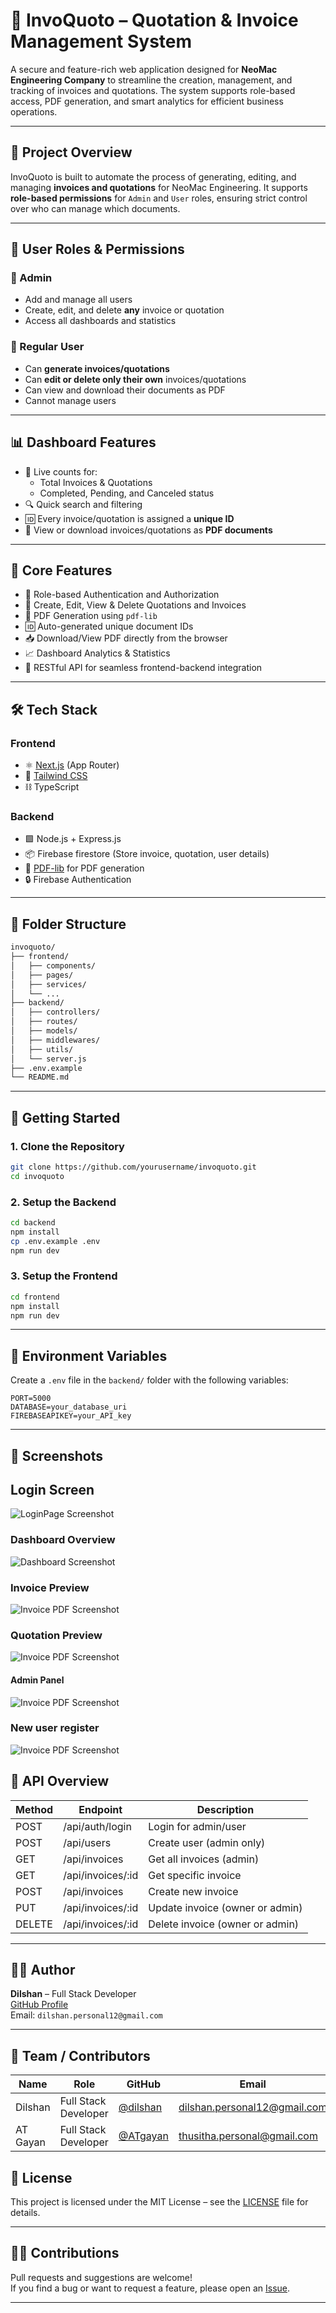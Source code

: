 # 🧾 InvoQuoto – Quotation & Invoice Management System

A secure and feature-rich web application designed for **NeoMac Engineering Company** to streamline the creation, management, and tracking of invoices and quotations. The system supports role-based access, PDF generation, and smart analytics for efficient business operations.

---

## 🏢 Project Overview

InvoQuoto is built to automate the process of generating, editing, and managing **invoices and quotations** for NeoMac Engineering. It supports **role-based permissions** for `Admin` and `User` roles, ensuring strict control over who can manage which documents.

---

## 👥 User Roles & Permissions

### 🔐 Admin
- Add and manage all users
- Create, edit, and delete **any** invoice or quotation
- Access all dashboards and statistics

### 👤 Regular User
- Can **generate invoices/quotations**
- Can **edit or delete only their own** invoices/quotations
- Can view and download their documents as PDF
- Cannot manage users

---

## 📊 Dashboard Features

- 📌 Live counts for:
  - Total Invoices & Quotations
  - Completed, Pending, and Canceled status
- 🔍 Quick search and filtering
- 🆔 Every invoice/quotation is assigned a **unique ID**
- 📄 View or download invoices/quotations as **PDF documents**

---

## 🧠 Core Features

- 🔐 Role-based Authentication and Authorization
- 🧾 Create, Edit, View & Delete Quotations and Invoices
- 📄 PDF Generation using `pdf-lib`
- 🆔 Auto-generated unique document IDs
- 📥 Download/View PDF directly from the browser
- 📈 Dashboard Analytics & Statistics
- 🔁 RESTful API for seamless frontend-backend integration

---

## 🛠️ Tech Stack

### Frontend
- ⚛️ [Next.js](https://nextjs.org/) (App Router)
- 🎨 [Tailwind CSS](https://tailwindcss.com/)
- ⛓️ TypeScript

### Backend
- 🟩 Node.js + Express.js
- 📦 Firebase firestore (Store invoice, quotation, user details)
- 📄 [PDF-lib](https://pdf-lib.js.org/) for PDF generation
- 🔒 Firebase Authentication

---

## 📂 Folder Structure

```txt
invoquoto/
├── frontend/
│   ├── components/
│   ├── pages/
│   ├── services/
│   └── ...
├── backend/
│   ├── controllers/
│   ├── routes/
│   ├── models/
│   ├── middlewares/
│   ├── utils/
│   └── server.js
├── .env.example
└── README.md
```

---

## 🚀 Getting Started

### 1. Clone the Repository

```bash
git clone https://github.com/yourusername/invoquoto.git
cd invoquoto
```

### 2. Setup the Backend

```bash
cd backend
npm install
cp .env.example .env
npm run dev
```

### 3. Setup the Frontend

```bash
cd frontend
npm install
npm run dev
```

---

## 🔐 Environment Variables

Create a `.env` file in the `backend/` folder with the following variables:

```env
PORT=5000
DATABASE=your_database_uri
FIREBASEAPIKEY=your_API_key
```

---

## 📸 Screenshots

## Login Screen
![LoginPage Screenshot](https://github.com/user-attachments/assets/08c67761-d031-4c6d-9252-d776858c8a22) 

### Dashboard Overview  
![Dashboard Screenshot](https://github.com/user-attachments/assets/c5c9d0ff-2ef8-497a-b35b-83e5360417aa)

### Invoice Preview  
![Invoice PDF Screenshot](https://github.com/user-attachments/assets/d9091f5c-6f62-4c7e-aab1-8eb861ba9499)

### Quotation Preview 
![Invoice PDF Screenshot](https://github.com/user-attachments/assets/8bf2f07f-9fae-4385-9db9-85aa460ce9cb)

#### Admin Panel
![Invoice PDF Screenshot](https://github.com/user-attachments/assets/e3317d58-dbf3-46a3-9fc6-a6aa734ced25)

###  New user register
![Invoice PDF Screenshot](https://github.com/user-attachments/assets/8bff2e1c-5ca7-4fdc-85d7-ab77da7b8fa5)


## 📄 API Overview

| Method | Endpoint               | Description                    |
|--------|------------------------|--------------------------------|
| POST   | /api/auth/login        | Login for admin/user           |
| POST   | /api/users             | Create user (admin only)       |
| GET    | /api/invoices          | Get all invoices (admin)       |
| GET    | /api/invoices/:id      | Get specific invoice           |
| POST   | /api/invoices          | Create new invoice             |
| PUT    | /api/invoices/:id      | Update invoice (owner or admin)|
| DELETE | /api/invoices/:id      | Delete invoice (owner or admin)|

---

## 🧑‍💻 Author

**Dilshan** – Full Stack Developer  
[GitHub Profile](https://github.com/DilshanWA)  
Email: `dilshan.personal12@gmail.com`

---


## 👥 Team / Contributors

| Name           | Role                  | GitHub                                    | Email                     |
|----------------|-----------------------|-------------------------------------------|---------------------------|
| Dilshan         | Full Stack Developer  | [@dilshan](https://github.com/yourusername) | dilshan.personal12@gmail.com     |
| AT Gayan     | Full Stack Developer     | [@ATgayan](https://github.com/ATgayan) |  thusitha.personal@gmail.com          |


## 📄 License

This project is licensed under the MIT License – see the [LICENSE](./LICENSE) file for details.

---

## 🙋‍♂️ Contributions

Pull requests and suggestions are welcome!  
If you find a bug or want to request a feature, please open an [Issue](https://github.com/yourusername/invoquoto/issues).

---
